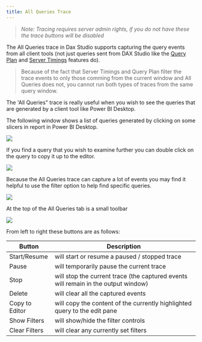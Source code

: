 ```yaml
---
title: All Queries Trace
---
```


> _Note: Tracing requires server admin rights, if you do not have these the trace buttons will be disabled_

The All Queries trace in Dax Studio supports capturing the query events from all client tools (not just queries sent from DAX Studio like the [Query Plan](query-plan-trace) and [Server Timings](server-timings-trace) features do). 

> Because of the fact that Server Timings and Query Plan filter the trace events to only those comming from the current window and All Queries does not, you cannot run both types of traces from the same query window.

The 'All Queries" trace is really useful when you wish to see the queries that are generated by a client tool like Power BI Desktop. 

The following window shows a list of queries generated by clicking on some slicers in report in Power BI Desktop.

![](all-queries-trace.png)

If you find a query that you wish to examine further you can double click on the query to copy it up to the editor.

![](all-queries-copy-to-editor.png)

Because the All Queries trace can capture a lot of events you may find it helpful to use the filter option to help find specific queries.

![](all-queries-filters.png)

At the top of the All Queries tab is a small toolbar

![](all-queries-toolbar.png)

From left to right these buttons are as follows:

| **Button** | **Description** |
| --- | --- |
| Start/Resume | will start or resume a paused / stopped trace |
| Pause | will temporarily pause the current trace |
| Stop | will stop the current trace (the captured events will remain in the output window) |
| Delete | will clear all the captured events |
| Copy to Editor | will copy the content of the currently highlighted query to the edit pane |
| Show Filters | will show/hide the filter controls |
| Clear Filters | will clear any currently set filters |